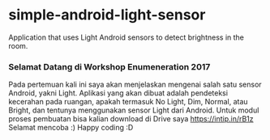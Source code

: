 # simple-android-light-sensor
Application that uses Light Android sensors to detect brightness in the room.

### Selamat Datang di Workshop Enumeneration 2017
Pada pertemuan kali ini saya akan menjelaskan mengenai salah satu sensor Android, yakni Light.
Aplikasi yang akan dibuat adalah pendeteksi kecerahan pada ruangan, apakah termasuk No Light, Dim, Normal, atau Bright, dan tentunya menggunakan sensor Light dari Android.
Untuk modul proses pembuatan bisa kalian download di Drive saya https://intip.in/rB1z
Selamat mencoba :) Happy coding :D
